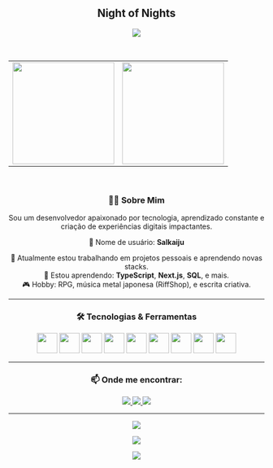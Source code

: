 <h2 align="center">Night of Nights</h2>

<p align="center">
  <img src="https://capsule-render.vercel.app/api?type=waving&color=0d1117&height=100&section=header"/>
</p>

<br/>

<table align="center">
  <tr>
    <td align="center">
      <img src="https://github-readme-stats.vercel.app/api?username=Salkaiju&hide_title=false&hide_rank=false&show_icons=true&include_all_commits=true&count_private=true&disable_animations=false&theme=tokyonight&locale=pt-br&hide_border=false" height="200"/>
    </td>
    <td align="center">
      <img src="https://github-readme-stats.vercel.app/api/top-langs?username=Salkaiju&locale=pt-br&hide_title=false&layout=compact&card_width=320&langs_count=6&theme=tokyonight&hide_border=false" height="200"/>
    </td>
  </tr>
</table>

<br/>

<div align="center">

### 👨‍💻 Sobre Mim

Sou um desenvolvedor apaixonado por tecnologia, aprendizado constante e criação de experiências digitais impactantes.

🌙 Nome de usuário: **Salkaiju**

🔭 Atualmente estou trabalhando em projetos pessoais e aprendendo novas stacks.  
🌱 Estou aprendendo: **TypeScript**, **Next.js**, **SQL**, e mais.  
🎮 Hobby: RPG, música metal japonesa (RiffShop), e escrita criativa.

---

### 🛠️ Tecnologias & Ferramentas

<p align="center">
  <img src="https://cdn.jsdelivr.net/gh/devicons/devicon/icons/java/java-original.svg" width="40" />
  <img src="https://cdn.jsdelivr.net/gh/devicons/devicon/icons/javascript/javascript-original.svg" width="40" />
  <img src="https://cdn.jsdelivr.net/gh/devicons/devicon/icons/typescript/typescript-original.svg" width="40" />
  <img src="https://cdn.jsdelivr.net/gh/devicons/devicon/icons/html5/html5-original.svg" width="40" />
  <img src="https://cdn.jsdelivr.net/gh/devicons/devicon/icons/css3/css3-original.svg" width="40" />
  <img src="https://cdn.jsdelivr.net/gh/devicons/devicon/icons/react/react-original.svg" width="40" />
  <img src="https://cdn.jsdelivr.net/gh/devicons/devicon/icons/nodejs/nodejs-original.svg" width="40" />
  <img src="https://cdn.jsdelivr.net/gh/devicons/devicon/icons/python/python-original.svg" width="40" />
  <img src="https://cdn.jsdelivr.net/gh/devicons/devicon/icons/mysql/mysql-original.svg" width="40" />
</p>

---

### 📫 Onde me encontrar:

<p align="center">
  <a href="https://github.com/Salkaiju" target="_blank">
    <img src="https://img.shields.io/badge/GitHub-0d1117?style=for-the-badge&logo=github&logoColor=white"/>
  </a>
  <a href="https://www.linkedin.com/in/seu-linkedin/" target="_blank">
    <img src="https://img.shields.io/badge/LinkedIn-0A66C2?style=for-the-badge&logo=linkedin&logoColor=white"/>
  </a>
  <a href="mailto:seu.email@example.com">
    <img src="https://img.shields.io/badge/Email-EA4335?style=for-the-badge&logo=gmail&logoColor=white"/>
  </a>
</p>

</div>

---

<p align="center">
  <img src="https://github-readme-streak-stats.herokuapp.com/?user=Salkaiju&theme=tokyonight&hide_border=false"/>
</p>

<p align="center">
  <img src="https://github-profile-trophy.vercel.app/?username=Salkaiju&theme=tokyonight&no-frame=true&no-bg=true&margin-w=4"/>
</p>

<p align="center">
  <img src="https://capsule-render.vercel.app/api?type=waving&color=0d1117&height=100&section=footer"/>
</p>
